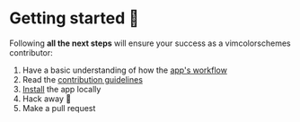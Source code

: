 # Getting started 🚀

Following **all the next steps** will ensure your success as a vimcolorschemes contributor:

1. Have a basic understanding of how the [app's workflow](#the-workflow)
2. Read the [contribution guidelines](/contributing-guidelines.md)
3. [Install](/installation-guide.md) the app locally
4. Hack away 🚀
5. Make a pull request
